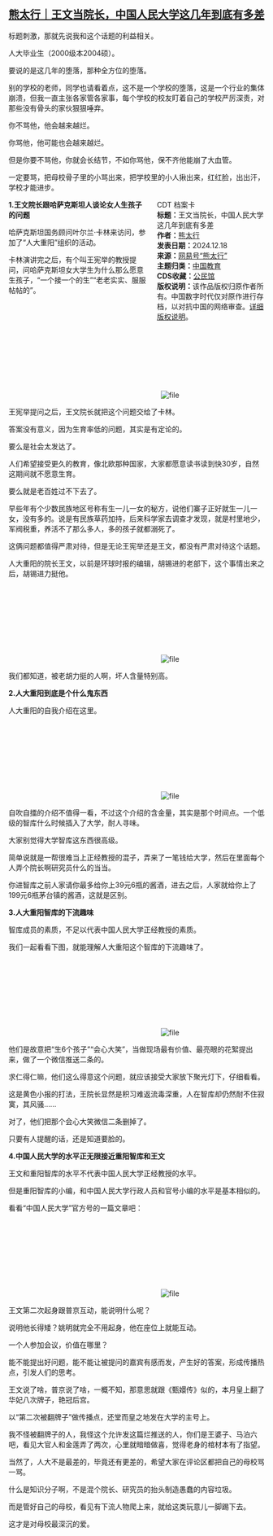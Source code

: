 <!--1734514606000-->
[熊太行｜王文当院长，中国人民大学这几年到底有多差](https://chinadigitaltimes.net/chinese/714146.html)
------

<p>标题刺激，那就先说我和这个话题的利益相关。</p><p>人大毕业生（2000级本2004硕）。</p><p>要说的是这几年的堕落，那种全方位的堕落。</p><p>别的学校的老师，同学也请看着点，这不是一个学校的堕落，这是一个行业的集体崩溃，但我一直主张各家管各家事，每个学校的校友盯着自己的学校严厉深责，对那些没有骨头的家伙狠狠唾弃。</p><p>你不骂他，他会越来越烂。</p><p>你骂他，他可能也会越来越烂。</p><p>但是你要不骂他，你就会长结节，不如你骂他，保不齐他能崩了大血管。</p><p>一定要骂，把母校骨子里的小骂出来，把学校里的小人揪出来，红红脸，出出汗，学校才能进步。</p><div style="width:42%;float:right;padding-left:20px;"><div class="su-spoiler su-spoiler-style-fancy su-spoiler-icon-chevron-circle" data-scroll-offset="0" data-anchor-in-url="no"><div class="su-spoiler-title" tabindex="0" role="button"><span class="su-spoiler-icon"></span>CDT 档案卡</div><div class="su-spoiler-content su-u-clearfix su-u-trim"><strong>标题：</strong>王文当院长，中国人民大学这几年到底有多差<br><strong>作者：</strong><a href="https://chinadigitaltimes.net/space/熊太行" target="_blank">熊太行</a><br><strong>发表日期：</strong>2024.12.18<br><strong>来源：</strong><a href="https://web.archive.org/web/*/https://c.m.163.com/news/a/JJJNJPJR0517DTH8.html" target="_blank">网易号“熊太行”</a><br><strong>主题归类：</strong><a href="https://chinadigitaltimes.net/space/中国教育" target="_blank">中国教育</a><br><strong>CDS收藏：</strong><a href="https://chinadigitaltimes.net/space/%E5%85%AC%E6%B0%91%E9%A6%86" target="_blank" rel="noopener">公民馆</a><br><strong>版权说明：</strong>该作品版权归原作者所有。中国数字时代仅对原作进行存档，以对抗中国的网络审查。<a href="https://chinadigitaltimes.net/chinese/copyright">详细版权说明</a>。</div></div></div><p><strong>1.王文院长跟哈萨克斯坦人谈论女人生孩子的问题</strong></p><p>哈萨克斯坦国务顾问叶尔兰·卡林来访问，参加了“人大重阳”组织的活动。</p><p>卡林演讲完之后，有个叫王宪举的教授提问，问哈萨克斯坦女大学生为什么那么愿意生孩子，“一个接一个的生”“老老实实、服服帖帖的”。</p><p><img decoding="async" src="data:image/svg+xml,%3Csvg%20xmlns='http://www.w3.org/2000/svg'%20viewBox='0%200%200%200'%3E%3C/svg%3E" alt="file" data-lazy-src="https://chinadigitaltimes.net/chinese/files/2024/12/image-1734511378074.png"><noscript><img decoding="async" src="https://chinadigitaltimes.net/chinese/files/2024/12/image-1734511378074.png" alt="file"></noscript></p><p>王宪举提问之后，王文院长就把这个问题交给了卡林。</p><p>答案没有意义，因为生育率低的问题，其实是有定论的。</p><p>要么是社会太发达了。</p><p>人们希望接受更久的教育，像北欧那种国家，大家都愿意读书读到快30岁，自然这期间就不愿意生育。</p><p>要么就是老百姓过不下去了。</p><p>早些年有个少数民族地区号称有生一儿一女的秘方，说他们寨子正好就生一儿一女，没有多的。说是有民族草药加持，后来科学家去调查才发现，就是村里地少，军阀税重，养活不了那么多人，多的孩子就都溺死了。</p><p>这俩问题都值得严肃对待，但是无论王宪举还是王文，都没有严肃对待这个话题。</p><p>人大重阳的院长王文，以前是环球时报的编辑，胡锡进的老部下，这个事情出来之后，胡锡进力挺他。</p><p><img decoding="async" src="data:image/svg+xml,%3Csvg%20xmlns='http://www.w3.org/2000/svg'%20viewBox='0%200%200%200'%3E%3C/svg%3E" alt="file" data-lazy-src="https://chinadigitaltimes.net/chinese/files/2024/12/image-1734511399426.png"><noscript><img decoding="async" src="https://chinadigitaltimes.net/chinese/files/2024/12/image-1734511399426.png" alt="file"></noscript></p><p>我们都知道，被老胡力挺的人啊，坏人含量特别高。</p><p><strong>2.人大重阳到底是个什么鬼东西</strong></p><p>人大重阳的自我介绍在这里。</p><p><img decoding="async" src="data:image/svg+xml,%3Csvg%20xmlns='http://www.w3.org/2000/svg'%20viewBox='0%200%200%200'%3E%3C/svg%3E" alt="file" data-lazy-src="https://chinadigitaltimes.net/chinese/files/2024/12/image-1734511412518.png"><noscript><img decoding="async" src="https://chinadigitaltimes.net/chinese/files/2024/12/image-1734511412518.png" alt="file"></noscript></p><p>自吹自擂的介绍不值得一看，不过这个介绍的含金量，其实是那个时间点。一个低级的智库什么时候插入了大学，耐人寻味。</p><p>大家别觉得大学智库这东西很高级。</p><p>简单说就是一帮很难当上正经教授的混子，弄来了一笔钱给大学，然后在里面每个人弄个院长啊研究员什么的当当。</p><p>你进智库之前人家请你最多给你上39元6瓶的酱酒，进去之后，人家就给你上了199元6瓶茅台镇的酱酒，这就是区别。</p><p><strong>3.人大重阳智库的下流趣味</strong></p><p>智库成员的素质，不足以代表中国人民大学正经教授的素质。</p><p>我们一起看看下图，就能理解人大重阳这个智库的下流趣味了。</p><p><img decoding="async" src="data:image/svg+xml,%3Csvg%20xmlns='http://www.w3.org/2000/svg'%20viewBox='0%200%200%200'%3E%3C/svg%3E" alt="file" data-lazy-src="https://chinadigitaltimes.net/chinese/files/2024/12/image-1734511438968.png"><noscript><img decoding="async" src="https://chinadigitaltimes.net/chinese/files/2024/12/image-1734511438968.png" alt="file"></noscript></p><p>他们是故意把“生6个孩子”“会心大笑”，当做现场最有价值、最亮眼的花絮提出来，做了一个微信推送二条的。</p><p>求仁得仁嘛，他们这么得意这个问题，就应该接受大家放下聚光灯下，仔细看看。</p><p>这是黄色小报的打法，王院长显然是积习难返流毒深重，人在智库却仍然耐不住寂寞，其风骚……</p><p>对了，他们把那个会心大笑微信二条删掉了。</p><p>只要有人提醒的话，还是知道要脸的。</p><p><strong>4.中国人民大学的水平正无限接近重阳智库和王文</strong></p><p>王文和重阳智库的水平不代表中国人民大学正经教授的水平。</p><p>但是重阳智库的小编，和中国人民大学行政人员和官号小编的水平是基本相似的。</p><p>看看“中国人民大学”官方号的一篇文章吧：</p><p><img decoding="async" src="data:image/svg+xml,%3Csvg%20xmlns='http://www.w3.org/2000/svg'%20viewBox='0%200%200%200'%3E%3C/svg%3E" alt="file" data-lazy-src="https://chinadigitaltimes.net/chinese/files/2024/12/image-1734511557136.png"><noscript><img decoding="async" src="https://chinadigitaltimes.net/chinese/files/2024/12/image-1734511557136.png" alt="file"></noscript></p><p>王文第二次起身跟普京互动，能说明什么呢？</p><p>说明他长得矮？姚明就完全不用起身，他在座位上就能互动。</p><p>一个人参加会议，价值在哪里？</p><p>能不能提出好问题，能不能让被提问的嘉宾有感而发，产生好的答案，形成传播热点，引发人们的思考。</p><p>王文说了啥，普京说了啥，一概不知，那意思就跟《甄嬛传》似的，本月皇上翻了华妃八次牌子，艳冠后宫。</p><p>以“第二次被翻牌子”做传播点，还堂而皇之地发在大学的主号上。</p><p>我不怪被翻牌子的人，我怪这个允许发这篇烂推送的人，你们是王婆子、马泊六吧，看见大官人和金莲弄了两次，心里就暗暗做喜，觉得老身的棺材本有了指望。</p><p>当然了，人大不是最差的，毕竟还有更差的，希望大家在评论区都把自己的母校骂一骂。</p><p>什么是知识分子啊，不是混个院长、研究员的抬头制造愚蠢的内容垃圾。</p><p>而是管好自己的母校，看见有下流人物爬上来，就给这类玩意儿一脚踢下去。</p><p>这才是对母校最深沉的爱。</p><div class="addtoany_share_save_container addtoany_content addtoany_content_bottom"><div class="a2a_kit a2a_kit_size_32 addtoany_list" data-a2a-url="https://chinadigitaltimes.net/chinese/714146.html" data-a2a-title="熊太行｜王文当院长，中国人民大学这几年到底有多差"><a class="a2a_button_facebook" href="https://www.addtoany.com/add_to/facebook?linkurl=https%3A%2F%2Fchinadigitaltimes.net%2Fchinese%2F714146.html&amp;linkname=%E7%86%8A%E5%A4%AA%E8%A1%8C%EF%BD%9C%E7%8E%8B%E6%96%87%E5%BD%93%E9%99%A2%E9%95%BF%EF%BC%8C%E4%B8%AD%E5%9B%BD%E4%BA%BA%E6%B0%91%E5%A4%A7%E5%AD%A6%E8%BF%99%E5%87%A0%E5%B9%B4%E5%88%B0%E5%BA%95%E6%9C%89%E5%A4%9A%E5%B7%AE" title="Facebook" rel="nofollow noopener" target="_blank"></a><a class="a2a_button_twitter" href="https://www.addtoany.com/add_to/twitter?linkurl=https%3A%2F%2Fchinadigitaltimes.net%2Fchinese%2F714146.html&amp;linkname=%E7%86%8A%E5%A4%AA%E8%A1%8C%EF%BD%9C%E7%8E%8B%E6%96%87%E5%BD%93%E9%99%A2%E9%95%BF%EF%BC%8C%E4%B8%AD%E5%9B%BD%E4%BA%BA%E6%B0%91%E5%A4%A7%E5%AD%A6%E8%BF%99%E5%87%A0%E5%B9%B4%E5%88%B0%E5%BA%95%E6%9C%89%E5%A4%9A%E5%B7%AE" title="Twitter" rel="nofollow noopener" target="_blank"></a><a class="a2a_button_telegram" href="https://www.addtoany.com/add_to/telegram?linkurl=https%3A%2F%2Fchinadigitaltimes.net%2Fchinese%2F714146.html&amp;linkname=%E7%86%8A%E5%A4%AA%E8%A1%8C%EF%BD%9C%E7%8E%8B%E6%96%87%E5%BD%93%E9%99%A2%E9%95%BF%EF%BC%8C%E4%B8%AD%E5%9B%BD%E4%BA%BA%E6%B0%91%E5%A4%A7%E5%AD%A6%E8%BF%99%E5%87%A0%E5%B9%B4%E5%88%B0%E5%BA%95%E6%9C%89%E5%A4%9A%E5%B7%AE" title="Telegram" rel="nofollow noopener" target="_blank"></a><a class="a2a_button_reddit" href="https://www.addtoany.com/add_to/reddit?linkurl=https%3A%2F%2Fchinadigitaltimes.net%2Fchinese%2F714146.html&amp;linkname=%E7%86%8A%E5%A4%AA%E8%A1%8C%EF%BD%9C%E7%8E%8B%E6%96%87%E5%BD%93%E9%99%A2%E9%95%BF%EF%BC%8C%E4%B8%AD%E5%9B%BD%E4%BA%BA%E6%B0%91%E5%A4%A7%E5%AD%A6%E8%BF%99%E5%87%A0%E5%B9%B4%E5%88%B0%E5%BA%95%E6%9C%89%E5%A4%9A%E5%B7%AE" title="Reddit" rel="nofollow noopener" target="_blank"></a><a class="a2a_button_whatsapp" href="https://www.addtoany.com/add_to/whatsapp?linkurl=https%3A%2F%2Fchinadigitaltimes.net%2Fchinese%2F714146.html&amp;linkname=%E7%86%8A%E5%A4%AA%E8%A1%8C%EF%BD%9C%E7%8E%8B%E6%96%87%E5%BD%93%E9%99%A2%E9%95%BF%EF%BC%8C%E4%B8%AD%E5%9B%BD%E4%BA%BA%E6%B0%91%E5%A4%A7%E5%AD%A6%E8%BF%99%E5%87%A0%E5%B9%B4%E5%88%B0%E5%BA%95%E6%9C%89%E5%A4%9A%E5%B7%AE" title="WhatsApp" rel="nofollow noopener" target="_blank"></a><a class="a2a_button_email" href="https://www.addtoany.com/add_to/email?linkurl=https%3A%2F%2Fchinadigitaltimes.net%2Fchinese%2F714146.html&amp;linkname=%E7%86%8A%E5%A4%AA%E8%A1%8C%EF%BD%9C%E7%8E%8B%E6%96%87%E5%BD%93%E9%99%A2%E9%95%BF%EF%BC%8C%E4%B8%AD%E5%9B%BD%E4%BA%BA%E6%B0%91%E5%A4%A7%E5%AD%A6%E8%BF%99%E5%87%A0%E5%B9%B4%E5%88%B0%E5%BA%95%E6%9C%89%E5%A4%9A%E5%B7%AE" title="Email" rel="nofollow noopener" target="_blank"></a><a class="a2a_button_copy_link" href="https://www.addtoany.com/add_to/copy_link?linkurl=https%3A%2F%2Fchinadigitaltimes.net%2Fchinese%2F714146.html&amp;linkname=%E7%86%8A%E5%A4%AA%E8%A1%8C%EF%BD%9C%E7%8E%8B%E6%96%87%E5%BD%93%E9%99%A2%E9%95%BF%EF%BC%8C%E4%B8%AD%E5%9B%BD%E4%BA%BA%E6%B0%91%E5%A4%A7%E5%AD%A6%E8%BF%99%E5%87%A0%E5%B9%B4%E5%88%B0%E5%BA%95%E6%9C%89%E5%A4%9A%E5%B7%AE" title="Copy Link" rel="nofollow noopener" target="_blank"></a><a class="a2a_dd addtoany_share_save addtoany_share" href="https://www.addtoany.com/share"></a></div></div>
